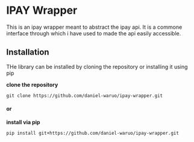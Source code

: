 # IPAY Wrapper

This is an ipay wrapper meant to abstract the ipay api.
It is a commone interface through which i have used to made 
the api easily accessible.

## Installation
THe library can be installed by cloning the repository or
installing it using pip

**clone the repository**
```shell script
git clone https://github.com/daniel-waruo/ipay-wrapper.git
``` 

#### or

**install via pip**
```shell script
pip install git+https://github.com/daniel-waruo/ipay-wrapper.git
``` 
